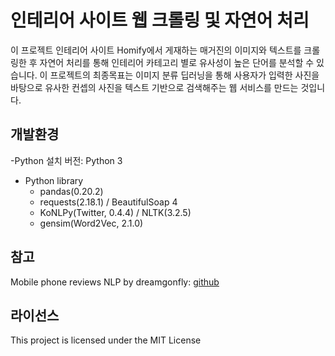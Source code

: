 # 인테리어 사이트 웹 크롤링 및 자연어 처리
이 프로젝트 인테리어 사이트 Homify에서 게재하는 매거진의 이미지와 텍스트를 크롤링한 후 자연어 처리를 통해 인테리어 카테고리 별로 유사성이 높은 단어를 분석할 수 있습니다.
이 프로젝트의 최종목표는 이미지 분류 딥러닝을 통해 사용자가 입력한 사진을 바탕으로 유사한 컨셉의 사진을 텍스트 기반으로 검색해주는 웹 서비스를 만드는 것입니다.

## 개발환경
-Python 설치 버전: Python 3
- Python library
  - pandas(0.20.2)
  - requests(2.18.1) / BeautifulSoap 4
  - KoNLPy(Twitter, 0.4.4) / NLTK(3.2.5)
  - gensim(Word2Vec, 2.1.0)

## 참고
Mobile phone reviews NLP by dreamgonfly: [github](https://github.com/dreamgonfly/phone-reviews-nlp)

## 라이선스
This project is licensed under the MIT License
